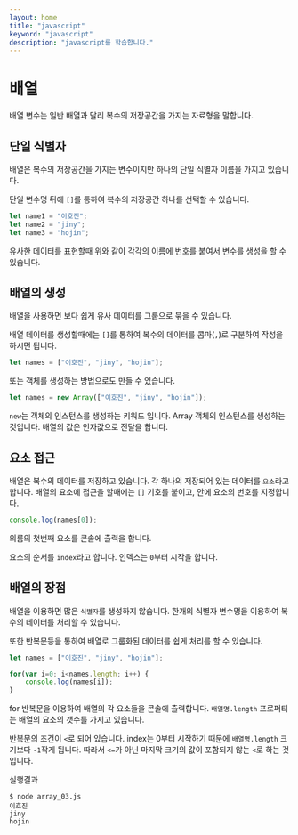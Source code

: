 ```yaml
---
layout: home
title: "javascript"
keyword: "javascript"
description: "javascript를 학습합니다."
---
```


# 배열
배열 변수는 일반 배열과 달리 복수의 저장공간을 가지는 자료형을 말합니다.

## 단일 식별자
배열은 복수의 저장공간을 가지는 변수이지만 하나의 단일 식별자 이름을 가지고 있습니다.

단일 변수명 뒤에 `[]`를 통하여 복수의 저장공간 하나를 선택할 수 있습니다.

```javascript
let name1 = "이호진";
let name2 = "jiny";
let name3 = "hojin";
```

유사한 데이터를 표현할때 위와 같이 각각의 이름에 번호를 붙여서 변수를 생성을 할 수 있습니다.

## 배열의 생성
배열을 사용하면 보다 쉽게 유사 데이터를 그룹으로 묶을 수 있습니다.

배열 데이터를 생성할때에는 `[]`를 통하여 복수의 데이터를 콤마(`,`)로 구분하여 작성을 하시면 됩니다.

```javascript
let names = ["이호진", "jiny", "hojin"];
```

또는 객체를 생성하는 방법으로도 만들 수 있습니다.

```javascript
let names = new Array(["이호진", "jiny", "hojin"]);
```

`new`는 객체의 인스턴스를 생성하는 키워드 입니다. Array 객체의 인스턴스를 생성하는 것입니다.
배열의 값은 인자값으로 전달을 합니다.

## 요소 접근
배열은 복수의 데이터를 저장하고 있습니다. 각 하나의 저장되어 있는 데이터를 `요소`라고 합니다.
배열의 요소에 접근을 할때에는 `[]` 기호를 붙이고, 안에 요소의 번호를 지정합니다.

```javascript
console.log(names[0]);
```
의름의 첫번째 요소를 콘솔에 출력을 합니다.

요소의 순서를 `index`라고 합니다. 인덱스는 `0`부터 시작을 합니다.

## 배열의 장점
배열을 이용하면 많은 `식별자`를 생성하지 않습니다. 한개의 식별자 변수명을 이용하여 복수의 데이터를 처리할 수 있습니다.

또한 반복문등을 통하여 배열로 그룹화된 데이터를 쉽게 처리를 할 수 있습니다.

```javascript
let names = ["이호진", "jiny", "hojin"];

for(var i=0; i<names.length; i++) {
    console.log(names[i]);
}
```

for 반복문을 이용하여 배열의 각 요소들을 콘솔에 출력합니다.
`배열명.length` 프로퍼티는 배열의 요소의 갯수를 가지고 있습니다.

반복문의 조건이 `<`로 되어 있습니다. index는 0부터 시작하기 때문에 `배열명.length` 크기보다 `-1`작게 됩니다.
따라서 `<=`가 아닌 마지막 크기의 값이 포함되지 않는 `<`로 하는 것입니다.

실행결과
```
$ node array_03.js
이호진
jiny
hojin
```




```javascript
```

```javascript
```

```javascript
```

```javascript
```

```javascript
```

```javascript
```

```javascript
```

```javascript
```

